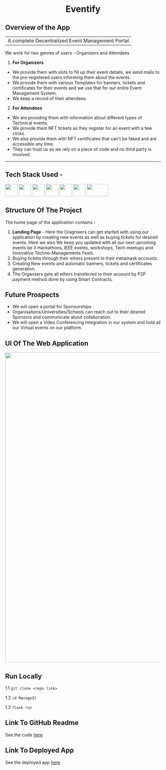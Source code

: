 <h1 align="center">
            Eventify
</h1>


## Overview of the App

<table>
<tr>
<td>
A complete Decentralized Event Management Portal
</td>
</tr>
</table>

We work for two genres of users - Organisers and Attendees

1. <b>For Organizers</b> 
- We provide them with slots to fill up their event details, we send mails to the pre-registered users informing them about the events.
- We provide them with various Templates for banners, tickets and certificates for their events and we use that for our entire Event Management System.
- We keep a record of their attendees.



2. <b>For Attendees</b> 
- We are providing them with information about different types of Technical events.
- We provide them NFT tickets as they register for an event with a few clicks.
- We also provide them with NFT certificates that can't be faked and are accessible any time.
- They can trust us as we rely on a piece of code and no third party is involved.

---------

## Tech Stack Used -
<p align="left">
<img src="https://cdn.jsdelivr.net/gh/devicons/devicon/icons/react/react-original-wordmark.svg" height="40" width="40"/> <img src="https://cdn.jsdelivr.net/gh/devicons/devicon/icons/flask/flask-original.svg" height="40" width="40" /> <img src="https://cdn.jsdelivr.net/gh/devicons/devicon/icons/solidity/solidity-original.svg" height="40" width="40"/> <img src="https://cdn.jsdelivr.net/gh/devicons/devicon/icons/polygon/polygon-original.svg" height="40" width="40"/> <img src="https://cdn.jsdelivr.net/gh/devicons/devicon/icons/python/python-original.svg" height="40" width="40"/> <img src="https://cdn.worldvectorlogo.com/logos/ethereum.svg" height="40" width="40" /> <img src="https://www.vectorlogo.zone/logos/replit/replit-ar21.svg" height="40" width="70"/> 
</p>

## Structure Of The Project

The home page of the application contains -
  1. <b>Landing Page</b> - Here the Oragnisers can get started with using our application by creating new events as well as buying tickets for desired events. Here we also We keep you updated with all our next upcoming events be it Hackathons, IEEE events, workshops, Tech meetups and Innovative Techno-Managements Fests.
  2. Buying tickets through their ethers present in their metamask accounts. 
  3. Creating New events and automatic banners, tickets and certificates generation.
  4. The Organzers gets all ethers transferred to their acoount by P2P payment method done by using Smart Contracts. 
  

## Future Prospects

- We will open a portal for Sponsorships.
- Organisations/Universities/Schools can reach out to their desired Sponsors and communicate about collaboration.
- We will open a Video Conferencing Integration in our system and hold all our Virtual events on our platform.

## UI Of The Web Application


<pre>
<img src="https://drive.google.com/file/d/1ekRpSBuhPNpQmsS4fc1slgE5j_je6rEG/view?usp=sharing" width="1000"> <img src="https://drive.google.com/file/d/1AHC_11hwe8uIOmYl0GiL48UEvkdtUpdy/view?usp=sharing" width="1000"> <img src="https://drive.google.com/file/d/11fm5kAoupWF659wfjw7SD3XdpxtEIY9y/view?usp=sharing" width="1000"> <img src="https://drive.google.com/file/d/1CksWLNFm2R200ed8QWkQuGVbqFKluiEq/view?usp=sharing" width="1000"> <img src="https://drive.google.com/file/d/1ZfBw4rTGEW6-b05roH8vsUoEu68mcwqy/view?usp=sharing" width="1000">  
</pre>

## Run Locally

1.1 `git clone <repo link>`

1.2 `cd ManageIt`

1.3 `flask run`

## Link To GitHub Readme

See the code [here](https://github.com/BhaswatiRoy/FlipAnalyse)

## Link To Deployed App

See the deployed app [here](https://mighty-dusk-36159.herokuapp.com/)
